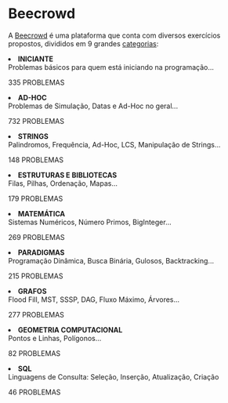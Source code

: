 # Beecrowd

A [Beecrowd](https://www.beecrowd.com.br) é uma plataforma que conta com diversos exercícios propostos, divididos em 9 grandes [categorias](https://www.beecrowd.com.br/judge/pt/categories):

<li> <b>INICIANTE</b> </li>
Problemas básicos para quem está iniciando na programação...

335 PROBLEMAS

<li> <b>AD-HOC</b> </li>
Problemas de Simulação, Datas e Ad-Hoc no geral...

732 PROBLEMAS

<li> <b>STRINGS</b> </li>
Palindromos, Frequência, Ad-Hoc, LCS, Manipulação de Strings...

148 PROBLEMAS
 
<li> <b>ESTRUTURAS E BIBLIOTECAS</b> </li>
Filas, Pilhas, Ordenação, Mapas...

179 PROBLEMAS

<li> <b>MATEMÁTICA</b> </li>
Sistemas Numéricos, Número Primos, BigInteger...

269 PROBLEMAS

<li> <b>PARADIGMAS</b> </li>
Programação Dinâmica, Busca Binária, Gulosos, Backtracking...

215 PROBLEMAS

<li> <b>GRAFOS</b> </li>
Flood Fill, MST, SSSP, DAG, Fluxo Máximo, Árvores...

277 PROBLEMAS

<li> <b>GEOMETRIA COMPUTACIONAL</b> </li>
Pontos e Linhas, Polígonos...

82 PROBLEMAS

<li> <b>SQL</b> </li>
Linguagens de Consulta: Seleção, Inserção, Atualização, Criação

46 PROBLEMAS
